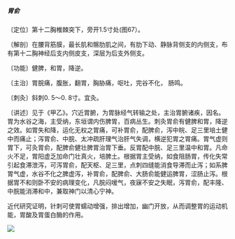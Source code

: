 ##### 胃俞

〔定位〕第十二胸椎棘突下，旁开1.5寸处(图67）。

〔解剖〕在腰背筋膜，最长肌和髂肋肌之间，有肋下动、静脉背侧支的内侧支，布有第十二胸神经后支内侧皮支，深层为后支外侧支。

〔功能〕健脾，和胃，降逆。

〔主治〕胃脘痛，腹胀，翻胃，胸胁痛，呕吐，完谷不化， 肠鸣。

〔刺灸〕斜刺0. 5〜0. 8寸。宜灸。

〔讲述〕见于《甲乙》。穴近胃腑，为胃脉经气转输之处，主治胃腑诸疾，因名。胃为水谷之海，主受纳，东垣谓内伤脾胃，百病丛生。刺灸胃俞有健脾和胃，降逆之效。如胃失和降，运化无权之胃痛，可补胃俞，配脾俞，泻中皖、足三里培土健中而痛止；泻胃俞、中脘、太冲疏肝理气治肝气失调，横逆犯胃之胃痛。胃气虚则胃下，可灸胃俞，配脾俞健壮脾胃治胃下垂。反胃配中脘、足三里温中和胃。凡命火不足，胃阳虚乏加命门壮真火，培脾土。根据胃主受纳，如食阻肠胃，传化失常引起食滞泄泻，可泻胃俞，配天枢、足三里，点刺四缝能消食导滞而止泻；如系脾胃气虚，水谷不化之脾虚泻，补胃俞，配脾俞、大肠俞能健运脾胃，涩肠止泻。根据胃不和则卧不安的病理变化，凡脘闷嗳气，夜寐不安之失眠，泻胃俞，配丰隆、中脘能消滞和中，兼取神门以清心宁神。

近代研究证明，针刺可使胃蠕动增强，排出增加，幽门开放，从而调整胃的运动机能，胃酸及胃蛋白酶的作用。

![](img/图67.jpg)